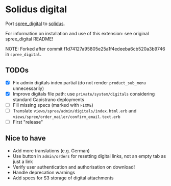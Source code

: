 # Solidus digital

Port [spree_digital](https://github.com/spree-contrib/spree_digital/) to [solidus](https://github.com/solidusio/solidus/).

For information on installation and use of this extension: see original spree_digital README!

NOTE: Forked after commit f1d74127a95805e25a1f4edeeba6cb520a3b9746 in `spree_digital`.

## TODOs

* [x] Fix admin digitals index partial (do not render `product_sub_menu` unnecessarily)
* [x] Improve digitals file path: use `private/system/digitals` considering standard Capistrano deployments
* [ ] Fill missing specs (marked with `FIXME`)
* [ ] Translate `views/spree/admin/digitals/index.html.erb` and `views/spree/order_mailer/confirm_email.text.erb`
* [ ] First "release"

## Nice to have

* Add more translations (e.g. German)
* Use button in `admin/orders` for resetting digital links, not an empty tab as just a link
* Verify user authentication and authorisation on download!
* Handle deprecation warnings
* Add specs for S3 storage of digital attachments
